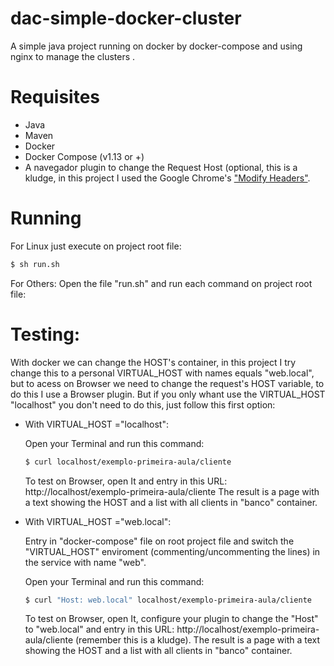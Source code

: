# dac-simple-docker-cluster
A simple java project running on docker by docker-compose and using nginx to manage the clusters .

# Requisites
 - Java
 - Maven
 - Docker
 - Docker Compose (v1.13 or +)
 - A navegador plugin to change the Request Host (optional, this is a kludge, in this project I used the Google Chrome's ["Modify Headers"](https://chrome.google.com/webstore/detail/modheader/idgpnmonknjnojddfkpgkljpfnnfcklj).
 
# Running
For Linux just execute on project root file:
```sh
$ sh run.sh
```
For Others:
Open the file "run.sh" and run each command on project root file:

# Testing:
With docker we can change the HOST's container, in this project I try change this to a personal VIRTUAL_HOST with names equals "web.local", but to acess on Browser we need to change the request's HOST variable, to do this I use a Browser plugin. But if you only whant use the VIRTUAL_HOST "localhost" you don't need to do this, just follow this first option:

 - With VIRTUAL_HOST ="localhost":

	Open your Terminal and run this command:
	```sh
	$ curl localhost/exemplo-primeira-aula/cliente
	```

	To test on Browser, open It and entry in this URL: http://localhost/exemplo-primeira-aula/cliente
	The result is a page with a text showing the HOST and a list with all clients in "banco" container.

 - With VIRTUAL_HOST ="web.local":

 	Entry in "docker-compose" file on root project file and switch the "VIRTUAL_HOST" enviroment (commenting/uncommenting the lines) in the service with name "web".

	Open your Terminal and run this command:
	```sh
	$ curl "Host: web.local" localhost/exemplo-primeira-aula/cliente
	```
	
	To test on Browser, open It, configure your plugin to change the "Host" to "web.local" and entry in this URL: http://localhost/exemplo-primeira-aula/cliente (remember this is a kludge).
	The result is a page with a text showing the HOST and a list with all clients in "banco" container.
